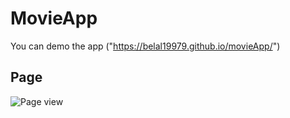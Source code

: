 # MovieApp

You can demo the app ("https://belal19979.github.io/movieApp/")

## Page

![Page view](./public/assets/project.PNG)
